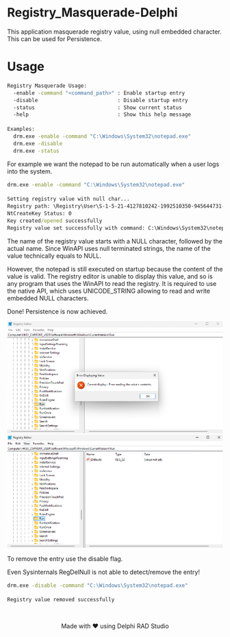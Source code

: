 # Registry_Masquerade-Delphi

This application masquerade registry value, using null embedded character. 
This can be used for Persistence.

# Usage

```bat
Registry Masquerade Usage:
  -enable -command "<command_path>" : Enable startup entry
  -disable                          : Disable startup entry
  -status                           : Show current status
  -help                             : Show this help message

Examples:
  drm.exe -enable -command "C:\Windows\System32\notepad.exe"
  drm.exe -disable
  drm.exe -status
```

For example we want the notepad to be run automatically when a user logs into the system.

```bat
drm.exe -enable -command "C:\Windows\System32\notepad.exe"

Setting registry value with null char...
Registry path: \Registry\User\S-1-5-21-4127810242-1992510350-945644731-1001\Software\Microsoft\Windows\CurrentVersion\Run
NtCreateKey Status: 0
Key created/opened successfully
Registry value set successfully with command: C:\Windows\System32\notepad.exe
```
The name of the registry value starts with a NULL character, followed by the actual name. Since WinAPI uses null terminated strings, the name of the value technically equals to NULL.

 However, the notepad is still executed on startup because the content of the value is valid. The registry editor is unable to display this value, and so is any program that uses the WinAPI to read the registry. It is required to use the native API, which uses UNICODE_STRING allowing to read and write embedded NULL characters.

 Done! Persistence is now achieved.

![alt text](image.png)
![alt text](image-1.png)


To remove the entry use the disable flag.

Even Sysinternals RegDelNull is not able to detect/remove the entry!

```bat
drm.exe -disable -command "C:\Windows\System32\notepad.exe"

Registry value removed successfully
```
<br>

<p align="center">Made with ❤️ using Delphi RAD Studio</p>









